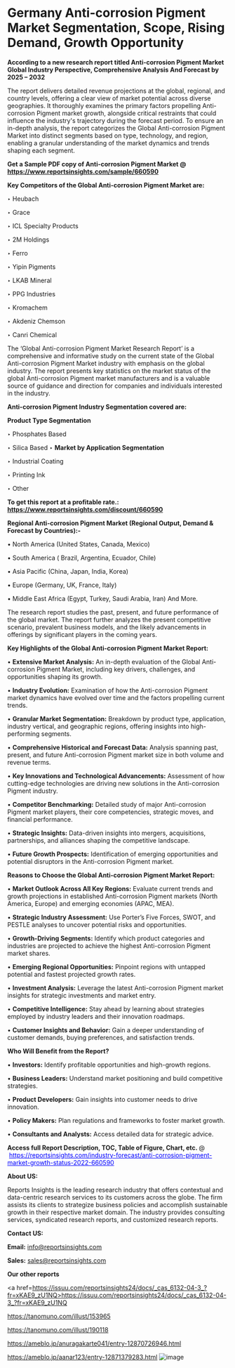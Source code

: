 # Germany Anti-corrosion Pigment Market Segmentation, Scope, Rising Demand, Growth Opportunity 

<strong>According to a new research report titled Anti-corrosion Pigment Market Global Industry Perspective, Comprehensive Analysis And Forecast by 2025 – 2032</strong>

The report delivers detailed revenue projections at the global, regional, and country levels, offering a clear view of market potential across diverse geographies. It thoroughly examines the primary factors propelling Anti-corrosion Pigment market growth, alongside critical restraints that could influence the industry's trajectory during the forecast period. To ensure an in-depth analysis, the report categorizes the Global Anti-corrosion Pigment Market into distinct segments based on type, technology, and region, enabling a granular understanding of the market dynamics and trends shaping each segment.

<strong>Get a Sample PDF copy of Anti-corrosion Pigment Market </strong><strong>@<a href=https://www.reportsinsights.com/sample/660590 style=color:#0000ff;> https://www.reportsinsights.com/sample/660590</a></strong></font>

<strong>Key Competitors of the Global Anti-corrosion Pigment Market are:</strong>

‣ Heubach

‣ Grace

‣ ICL Specialty Products

‣ 2M Holdings

‣ Ferro

‣ Yipin Pigments

‣ LKAB Mineral

‣ PPG Industries

‣ Kromachem

‣ Akdeniz Chemson

‣ Canri Chemical

The ‘Global Anti-corrosion Pigment Market Research Report’ is a comprehensive and informative study on the current state of the Global Anti-corrosion Pigment Market industry with emphasis on the global industry. The report presents key statistics on the market status of the global Anti-corrosion Pigment market manufacturers and is a valuable source of guidance and direction for companies and individuals interested in the industry.

<strong>Anti-corrosion Pigment Industry Segmentation covered are:</strong>

<strong>Product Type Segmentation</strong>

‣ Phosphates Based

‣ Silica Based
‣ 
<strong>Market by Application Segmentation</strong>

‣ Industrial Coating

‣ Printing Ink

‣ Other

<strong>To get this report at a profitable rate.: <a href=https://www.reportsinsights.com/discount/660590 style=color:#0000ff;>https://www.reportsinsights.com/discount/660590</a></strong></font>

<strong>Regional Anti-corrosion Pigment Market (Regional Output, Demand &amp; Forecast by Countries):-</strong>

• North America (United States, Canada, Mexico)

• South America ( Brazil, Argentina, Ecuador, Chile)

• Asia Pacific (China, Japan, India, Korea)

• Europe (Germany, UK, France, Italy)

• Middle East Africa (Egypt, Turkey, Saudi Arabia, Iran) And More.

The research report studies the past, present, and future performance of the global market. The report further analyzes the present competitive scenario, prevalent business models, and the likely advancements in offerings by significant players in the coming years.

<strong>Key Highlights of the Global Anti-corrosion Pigment Market Report:</strong>

• <strong>Extensive Market Analysis:</strong> An in-depth evaluation of the Global Anti-corrosion Pigment Market, including key drivers, challenges, and opportunities shaping its growth.

• <strong>Industry Evolution:</strong> Examination of how the Anti-corrosion Pigment market dynamics have evolved over time and the factors propelling current trends.

• <strong>Granular Market Segmentation:</strong> Breakdown by product type, application, industry vertical, and geographic regions, offering insights into high-performing segments.

• <strong>Comprehensive Historical and Forecast Data:</strong> Analysis spanning past, present, and future Anti-corrosion Pigment market size in both volume and revenue terms.

• <strong>Key Innovations and Technological Advancements:</strong> Assessment of how cutting-edge technologies are driving new solutions in the Anti-corrosion Pigment industry.

• <strong>Competitor Benchmarking:</strong> Detailed study of major Anti-corrosion Pigment market players, their core competencies, strategic moves, and financial performance.

• <strong>Strategic Insights:</strong> Data-driven insights into mergers, acquisitions, partnerships, and alliances shaping the competitive landscape.

• <strong>Future Growth Prospects:</strong> Identification of emerging opportunities and potential disruptors in the Anti-corrosion Pigment market.

<strong>Reasons to Choose the Global Anti-corrosion Pigment Market Report:</strong>

• <strong>Market Outlook Across All Key Regions:</strong> Evaluate current trends and growth projections in established Anti-corrosion Pigment markets (North America, Europe) and emerging economies (APAC, MEA).

• <strong>Strategic Industry Assessment:</strong> Use Porter’s Five Forces, SWOT, and PESTLE analyses to uncover potential risks and opportunities.

• <strong>Growth-Driving Segments:</strong> Identify which product categories and industries are projected to achieve the highest Anti-corrosion Pigment market shares.

• <strong>Emerging Regional Opportunities:</strong> Pinpoint regions with untapped potential and fastest projected growth rates.

• <strong>Investment Analysis:</strong> Leverage the latest Anti-corrosion Pigment market insights for strategic investments and market entry.

• <strong>Competitive Intelligence:</strong> Stay ahead by learning about strategies employed by industry leaders and their innovation roadmaps.

• <strong>Customer Insights and Behavior:</strong> Gain a deeper understanding of customer demands, buying preferences, and satisfaction trends.

<strong>Who Will Benefit from the Report?</strong>

• <strong>Investors:</strong> Identify profitable opportunities and high-growth regions.

• <strong>Business Leaders:</strong> Understand market positioning and build competitive strategies.

• <strong>Product Developers:</strong> Gain insights into customer needs to drive innovation.

• <strong>Policy Makers:</strong> Plan regulations and frameworks to foster market growth.

• <strong>Consultants and Analysts:</strong> Access detailed data for strategic advice.
</ul>
<strong>Access full Report Description, TOC, Table of Figure, Chart, etc. </strong>@  <a href=https://reportsinsights.com/industry-forecast/anti-corrosion-pigment-market-growth-status-2022-660590 style=color:#0000ff;>https://reportsinsights.com/industry-forecast/anti-corrosion-pigment-market-growth-status-2022-660590</a></font>

<strong><strong>About US</strong>:</strong>

Reports Insights is the leading research industry that offers contextual and data-centric research services to its customers across the globe. The firm assists its clients to strategize business policies and accomplish sustainable growth in their respective market domain. The industry provides consulting services, syndicated research reports, and customized research reports.

<strong>Contact US:</strong>

<p class=""""><b>Email:</b> <a href=mailto:info@reportsinsights.com>info@reportsinsights.com</a></p>
<p class=""""><b>Sales:</b> <a href=mailto:sales@reportsinsights.com>sales@reportsinsights.com</a></p>

<strong>Our other reports</strong>

<a href=https://issuu.com/reportsinsights24/docs/_cas_6132-04-3_?fr=xKAE9_zU1NQ>https://issuu.com/reportsinsights24/docs/_cas_6132-04-3_?fr=xKAE9_zU1NQ</a>

<a href=https://tanomuno.com/illust/153965>https://tanomuno.com/illust/153965</a>

<a href=https://tanomuno.com/illust/190118>https://tanomuno.com/illust/190118</a>

<a href=https://ameblo.jp/anuragakarte041/entry-12870726946.html>https://ameblo.jp/anuragakarte041/entry-12870726946.html</a>

<a href=https://ameblo.jp/aanar123/entry-12871379283.html>https://ameblo.jp/aanar123/entry-12871379283.html</a>
![image](https://github.com/user-attachments/assets/3e3d8ce0-5a40-4312-bc8a-25c9faf8f102)
